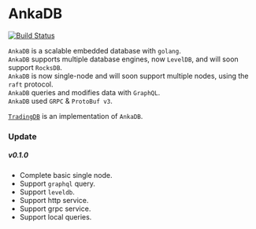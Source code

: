 # AnkaDB

[![Build Status](https://travis-ci.org/zhs007/ankadb.svg?branch=master)](https://travis-ci.org/zhs007/ankadb)

``AnkaDB`` is a scalable embedded database with ``golang``.  
``AnkaDB`` supports multiple database engines, now ``LevelDB``, and will soon support ``RocksDB``.  
``AnkaDB`` is now single-node and will soon support multiple nodes, using the ``raft`` protocol.  
``AnkaDB`` queries and modifies data with ``GraphQL``.  
``AnkaDB`` used ``GRPC`` & ``ProtoBuf v3``.  

[``TradingDB``](https://github.com/zhs007/tradingdb) is an implementation of ``AnkaDB``.

### Update

##### v0.1.0
- Complete basic single node.
- Support ``graphql`` query.
- Support ``leveldb``.
- Support http service.
- Support grpc service.
- Support local queries.
